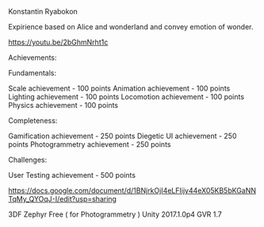 Konstantin Ryabokon

Expirience based on Alice and wonderland and convey emotion of wonder.

https://youtu.be/2bGhmNrht1c

Achievements:

Fundamentals:

Scale achievement          - 100 points
Animation achievement      - 100 points
Lighting achievement       - 100 points
Locomotion achievement     - 100 points
Physics achievement        - 100 points

Completeness:

Gamification achievement   - 250 points
Diegetic UI achievement    - 250 points
Photogrammetry achievement - 250 points

Challenges:

User Testing achievement   - 500 points


https://docs.google.com/document/d/1BNjrkOjI4eLFIijy44eX05KB5bKGaNNTqMy_QYOqJ-I/edit?usp=sharing


3DF Zephyr Free ( for Photogrammetry )
Unity 2017.1.0p4
GVR 1.7